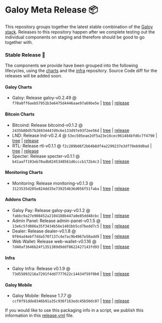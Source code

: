# Galoy Meta Release 📦

This repository groups together the latest stable combination of the [Galoy stack](https://github.com/GaloyMoney/awesome-galoy#tech-components). 
Releases to this repository happen after we complete testing out the individual components on staging and therefore should be good to go together with.

### Stable Release 🎉

The components we provide have been grouped into the following lifecycles, using the [charts](https://github.com/GaloyMoney/charts) and the [infra](https://github.com/GaloyMoney/galoy-infra) repository. 
Source Code diff for the releases will be added soon.

#### Galoy Charts
- Galoy: Release galoy-v0.2.49 @ `f70a8ff6aeb57951b3e6475d4446aae97a69be5e` | [tree](https://github.com/GaloyMoney/charts/tree/f70a8ff6aeb57951b3e6475d4446aae97a69be5e/charts/galoy) | [release](https://github.com/GaloyMoney/charts/releases/tag/galoy-v0.2.49)

#### Bitcoin Charts
- Bitcoind: Release bitcoind-v0.1.2 @ `2435b80d57b26934447d9c6e133d97e93f2ee56d` | [tree](https://github.com/GaloyMoney/charts/tree/2435b80d57b26934447d9c6e133d97e93f2ee56d/charts/bitcoind) | [release](https://github.com/GaloyMoney/charts/releases/tag/bitcoind-v0.1.2)
- LND: Release lnd-v0.2.4 @ `53ec505eae2df5a23e16cec961484bfd6c7f4790` | [tree](https://github.com/GaloyMoney/charts/tree/53ec505eae2df5a23e16cec961484bfd6c7f4790/charts/lnd) | [release](https://github.com/GaloyMoney/charts/releases/tag/lnd-v0.2.4)
- RTL: Release rtl-v0.1.1 @ `f2c209b06f2b64b8df4a2299237e3df70eb9d0ad` | [tree](https://github.com/GaloyMoney/charts/tree/f2c209b06f2b64b8df4a2299237e3df70eb9d0ad/charts/rtl) | [release](https://github.com/GaloyMoney/charts/releases/tag/rtl-v0.1.1)
- Specter: Release specter-v0.1.1 @ `b41aaff193eb70adb0245348561d6cccb172b4c3` | [tree](https://github.com/GaloyMoney/charts/tree/b41aaff193eb70adb0245348561d6cccb172b4c3/charts/specter) | [release](https://github.com/GaloyMoney/charts/releases/tag/specter-v0.1.1)

#### Monitoring Charts
- Monitoring: Release monitoring-v0.1.3 @ `3123535d205e824dd35e739254b36d056f51faba` | [tree](https://github.com/GaloyMoney/charts/tree/3123535d205e824dd35e739254b36d056f51faba/charts/monitoring) | [release](https://github.com/GaloyMoney/charts/releases/tag/monitoring-v0.1.3)

#### Addons Charts
- Galoy Pay: Release galoy-pay-v0.1.2 @ `fabbc9a27e908452a2104188b447a0e85dd48cbc` | [tree](https://github.com/GaloyMoney/charts/tree/fabbc9a27e908452a2104188b447a0e85dd48cbc/charts/galoy-pay) | [release](https://github.com/GaloyMoney/charts/releases/tag/galoy-pay-v0.1.2)
- Admin Panel: Release admin-panel-v0.1.5 @ `13e6c5fd086a35f3434b56e1401bb5cd7bedd7c5` | [tree](https://github.com/GaloyMoney/charts/tree/13e6c5fd086a35f3434b56e1401bb5cd7bedd7c5/charts/admin-panel) | [release](https://github.com/GaloyMoney/charts/releases/tag/admin-panel-v0.1.5)
- Dealer: Release dealer-v0.1.8 @ `0f04ad4ebf7dda570f137c4e7ac9b4967e58add9` | [tree](https://github.com/GaloyMoney/charts/tree/0f04ad4ebf7dda570f137c4e7ac9b4967e58add9/charts/dealer) | [release](https://github.com/GaloyMoney/charts/releases/tag/dealer-v0.1.8)
- Web Wallet: Release web-wallet-v0.1.16 @ `7d40af3646b24f1351389d9ddf8622427143fd93` | [tree](https://github.com/GaloyMoney/charts/tree/7d40af3646b24f1351389d9ddf8622427143fd93/charts/web_wallet) | [release](https://github.com/GaloyMoney/charts/releases/tag/web-wallet-v0.1.16)

#### Infra

- Galoy Infra: Release v0.1.9 @ `73d55093216a7291f4dd7777622c14434f59f0b0` | [tree](https://github.com/GaloyMoney/galoy-infra/tree/73d55093216a7291f4dd7777622c14434f59f0b0) | [release](https://github.com/GaloyMoney/galoy-infra/releases/tag/v0.1.9)

#### Galoy Mobile

- Galoy Mobile: Release 1.7.7 @ `ccf0f91dde8346b91a35c936f163edc45b50dc07` | [tree](https://github.com/GaloyMoney/galoy-mobile/tree/ccf0f91dde8346b91a35c936f163edc45b50dc07) | [release](https://github.com/GaloyMoney/galoy-mobile/releases/tag/1.7.7)

If you would like to use this packaging info in a script, we publish this information in this [release.yml](./release.yml) file.
